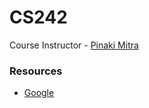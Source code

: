 # CS242

Course Instructor - [Pinaki Mitra](https://www.iitg.ac.in/cse/internet-pages/pinaki)

### Resources

- [Google](http://www.giybf.com)
